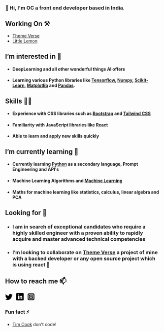 ### 👋 Hi,  I'm OC a front end developer based in India.
 
## Working On ⚒️
<ul> 
   <li><a href="https://github.com/Gitstar-OC/Theme-Verse"> Theme Verse </a> </li>
  <li><a href="https://github.com/Gitstar-OC/Little-Lemon-Coursera"> Little Lemon  </a></li>
</ul>

## I’m interested in 👀
- #### DeepLearning and all other wonderful things AI offers
- #### Learning various Python libraries like [Tensorflow](https://www.tensorflow.org/), [Numpy](https://numpy.org/), [Scikit-Learn](https://scikit-learn.org/stable/), [Matplotlib](https://matplotlib.org/) and [Pandas](https://pandas.pydata.org/).

## Skills 💪🏻
- #### Experience with CSS libraries such as [Bootstrap](https://getbootstrap.com/) and [Tailwind CSS](https://tailwindcss.com/)
- #### Familiarity with JavaScript libraries like [React](https://react.dev/)
- #### Able to learn and apply new skills quickly


##  I’m currently learning 🌱
- #### Currently learning [Python](https://www.python.org/) as a secondary language, Prompt Engineering and API's
- #### Machine Learning Algorithms and [Machine Learning](https://github.com/Gitstar-OC/Machine-Learning)
- #### Maths for machine learning like statistics, calculus, linear algebra and PCA

## Looking for 👀
- ### I am in search of exceptional candidates who require a highly skilled engineer with a proven ability to rapidly acquire and master advanced technical competencies

- ###  I’m looking to collaborate on [Theme Verse](https://github.com/Gitstar-OC/Little-Lemon-Coursera) a project of mine with a backed developer or any open source project which is using react 💞️


##  How to reach me 📫

<a href="https://twitter.com/Om_Chandankar" title="Follow me on Twitter">
  <img
    width="24"
    alt="Follow me on Twitter"
    src="https://github.com/Gitstar-OC/Gitstar-OC/blob/main/assets/twitter.svg"
  /></a>
&nbsp;
<a href="https://www.linkedin.com/in/om-chandankar" title="Follow me on LinkedIn">
  <img
    width="24"
    alt="Follow me on LinkedIn"
    src="https://github.com/Gitstar-OC/Gitstar-OC/blob/main/assets/linkedin.svg"
  /></a>
&nbsp;
  <a href="https://www.instagram.com/chandankar_om/" title="Follow me on Instagram">
  <img
    width="24"
    alt="Follow me on instagram"
    src="https://github.com/Gitstar-OC/Gitstar-OC/blob/main/assets/instagram.png"
  /></a>


###  Fun fact ⚡
- [Tim Cook](https://www.apple.com/in/leadership/tim-cook/) don't code!

<!---
Gitstar-OC/Gitstar-OC is a ✨ special ✨ repository because its `README.md` (this file) appears on your GitHub profile.
You can click the Preview link to take a look at your changes.
--->
